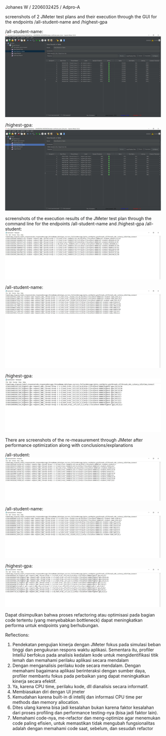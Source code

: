 Johanes W / 2206032425 / Adpro-A

screenshots of 2 JMeter test plans and their execution through the GUI for the endpoints /all-student-name and /highest-gpa

/all-student-name:
![img_3.png](img_3.png)

/highest-gpa:
![img_4.png](img_4.png)

screenshots of the execution results of the JMeter test plan through the command line for the endpoints /all-student-name and /highest-gpa
/all-student:
![img_10.png](img_10.png)

/all-student-name: 
![img_5.png](img_5.png)

/highest-gpa:
![img_6.png](img_6.png)

There are screenshots of the re-measurement through JMeter after performance optimization along with conclusions/explanations

/all-student:
![img_9.png](img_9.png)

/all-student-name:
![img_7.png](img_7.png)

/highest-gpa: 
![img_8.png](img_8.png)

Dapat disimpulkan bahwa proses refactoring atau optimisasi pada bagian code tertentu (yang menyebabkan bottleneck)
dapat meningkatkan performa untuk endpoints yang berhubungan. 

Reflections:

1. Pendekatan pengujian kinerja dengan JMeter fokus pada simulasi beban tinggi dan pengukuran respons waktu aplikasi. Sementara itu, profiler IntelliJ berfokus pada analisis kedalam kode untuk mengidentifikasi titik lemah dan memahami perilaku aplikasi secara mendalam
2. Dengan menganalisis perilaku kode secara mendalam. Dengan memahami bagaimana aplikasi berinteraksi dengan sumber daya, profiler membantu fokus pada perbaikan yang dapat meningkatkan kinerja secara efektif.
3. Ya, karena CPU time, perilaku kode, dll dianalisis secara informatif.
4. Membiasakan diri dengan UI jmeter
5. Kemudahan karena built-in di intellij dan informasi CPU time per methods dan memory allocation. 
6. Dites ulang karena bisa jadi kesalahan bukan karena faktor kesalahan dari proses profiling dan performance testing-nya (bisa jadi faktor lain).
7. Memahami code-nya, me-refactor dan meng-optimize agar menemukan code paling efisien, untuk memastikan tidak mengubah fungsionalitas adalah dengan memahami code saat, sebelum, dan sesudah refactor
